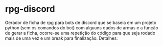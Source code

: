 # rpg-discord
  Gerador de ficha de rpg para bots de discord que se baseia em um projeto python (sem os comandos do bot) com alguuns dados de armas e a função de gerar a ficha, ocorre-se uma repetição do código para que seja rodado mais de uma vez e um break para finalização.
  Detalhes: 
